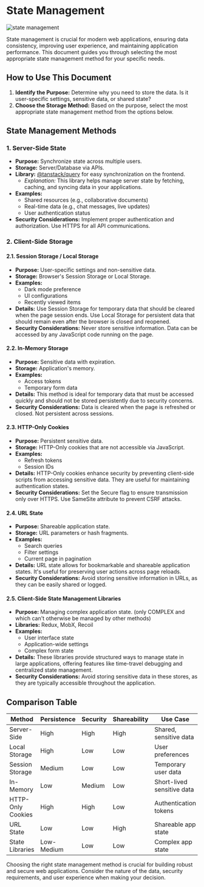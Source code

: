 # State Management

![state management](./diagrams/state_management.png)

State management is crucial for modern web applications, ensuring data consistency, improving user experience, and maintaining application performance. This document guides you through selecting the most appropriate state management method for your specific needs.

## How to Use This Document

1. **Identify the Purpose:** Determine why you need to store the data. Is it user-specific settings, sensitive data, or shared state?
2. **Choose the Storage Method:** Based on the purpose, select the most appropriate state management method from the options below.

## State Management Methods

### 1. Server-Side State

- **Purpose:** Synchronize state across multiple users.
- **Storage:** Server/Database via APIs.
- **Library:** [@tanstack/query](https://tanstack.com/query) for easy synchronization on the frontend.
  - _Explanation:_ This library helps manage server state by fetching, caching, and syncing data in your applications.
- **Examples:**
  - Shared resources (e.g., collaborative documents)
  - Real-time data (e.g., chat messages, live updates)
  - User authentication status
- **Security Considerations:** Implement proper authentication and authorization. Use HTTPS for all API communications.

### 2. Client-Side Storage

#### 2.1. Session Storage / Local Storage

- **Purpose:** User-specific settings and non-sensitive data.
- **Storage:** Browser's Session Storage or Local Storage.
- **Examples:**
  - Dark mode preference
  - UI configurations
  - Recently viewed items
- **Details:** Use Session Storage for temporary data that should be cleared when the page session ends. Use Local Storage for persistent data that should remain even after the browser is closed and reopened.
- **Security Considerations:** Never store sensitive information. Data can be accessed by any JavaScript code running on the page.

#### 2.2. In-Memory Storage

- **Purpose:** Sensitive data with expiration.
- **Storage:** Application's memory.
- **Examples:**
  - Access tokens
  - Temporary form data
- **Details:** This method is ideal for temporary data that must be accessed quickly and should not be stored persistently due to security concerns.
- **Security Considerations:** Data is cleared when the page is refreshed or closed. Not persistent across sessions.

#### 2.3. HTTP-Only Cookies

- **Purpose:** Persistent sensitive data.
- **Storage:** HTTP-Only cookies that are not accessible via JavaScript.
- **Examples:**
  - Refresh tokens
  - Session IDs
- **Details:** HTTP-Only cookies enhance security by preventing client-side scripts from accessing sensitive data. They are useful for maintaining authentication states.
- **Security Considerations:** Set the Secure flag to ensure transmission only over HTTPS. Use SameSite attribute to prevent CSRF attacks.

#### 2.4. URL State

- **Purpose:** Shareable application state.
- **Storage:** URL parameters or hash fragments.
- **Examples:**
  - Search queries
  - Filter settings
  - Current page in pagination
- **Details:** URL state allows for bookmarkable and shareable application states. It's useful for preserving user actions across page reloads.
- **Security Considerations:** Avoid storing sensitive information in URLs, as they can be easily shared or logged.

#### 2.5. Client-Side State Management Libraries

- **Purpose:** Managing complex application state. (only COMPLEX and which can't otherwise be managed by other methods)
- **Libraries:** Redux, MobX, Recoil
- **Examples:**
  - User interface state
  - Application-wide settings
  - Complex form state
- **Details:** These libraries provide structured ways to manage state in large applications, offering features like time-travel debugging and centralized state management.
- **Security Considerations:** Avoid storing sensitive data in these stores, as they are typically accessible throughout the application.

## Comparison Table

| Method            | Persistence | Security | Shareability | Use Case                   |
| ----------------- | ----------- | -------- | ------------ | -------------------------- |
| Server-Side       | High        | High     | High         | Shared, sensitive data     |
| Local Storage     | High        | Low      | Low          | User preferences           |
| Session Storage   | Medium      | Low      | Low          | Temporary user data        |
| In-Memory         | Low         | Medium   | Low          | Short-lived sensitive data |
| HTTP-Only Cookies | High        | High     | Low          | Authentication tokens      |
| URL State         | Low         | Low      | High         | Shareable app state        |
| State Libraries   | Low-Medium  | Low      | Low          | Complex app state          |

Choosing the right state management method is crucial for building robust and secure web applications. Consider the nature of the data, security requirements, and user experience when making your decision.
